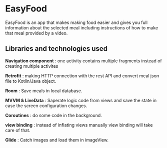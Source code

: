 # EasyFood
EasyFood is an app that makes making food easier and gives you full information about the selected meal including instructions of how to make that meal provided by a video.

## Libraries and technologies used
**Navigation component** : one activity contains multiple fragments instead of creating multiple activites

**Retrofit** : making HTTP connection with the rest API and convert meal json file to Kotlin/Java object.

**Room** : Save meals in local database.

**MVVM & LiveData** : Saperate logic code from views and save the state in case the screen configuration changes.

**Coroutines** : do some code in the background.

**view binding** : instead of inflating views manually view binding will take care of that.

**Glide** : Catch images and load them in imageView.
